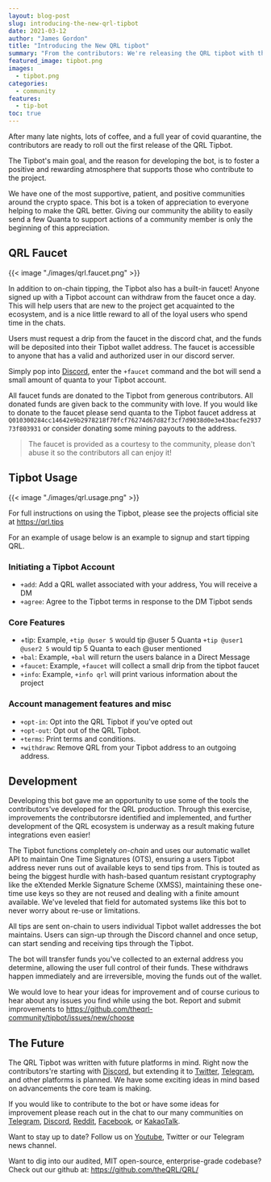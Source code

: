 ```yaml
---
layout: blog-post
slug: introducing-the-new-qrl-tipbot
date: 2021-03-12
author: "James Gordon"
title: "Introducing the New QRL tipbot"
summary: "From the contributors: We're releasing the QRL tipbot with the goal of fostering a positive, rewarding atmosphere to those that have contibuted to, and continue to contribute, to the project."
featured_image: tipbot.png
images: 
  - tipbot.png
categories:
  - community
features:
  - tip-bot
toc: true
---
```


After many late nights, lots of coffee, and a full year of covid quarantine, the contributors are ready to roll out the first release of the QRL Tipbot. 

The Tipbot's main goal, and the reason for developing the bot, is to foster a positive and rewarding atmosphere that supports those who contribute to the project. 

We have one of the most supportive, patient, and positive communities around the crypto space. This bot is a token of appreciation to everyone helping to make the QRL better. Giving our community the ability to easily send a few Quanta to support actions of a community member is only the beginning of this appreciation.

## QRL Faucet

{{< image "./images/qrl.faucet.png" >}}

In addition to on-chain tipping, the Tipbot also has a built-in faucet! Anyone signed up with a Tipbot account can withdraw from the faucet once a day. This will help users that are new to the project get acquainted to the ecosystem, and is a nice little reward to all of the loyal users who spend time in the chats. 

Users must request a drip from the faucet in the discord chat, and the funds will be deposited into their Tipbot wallet address. The faucet is accessible to anyone that has a valid and authorized user in our discord server. 

Simply pop into [Discord](/discord), enter the `+faucet` command and the bot will send a small amount of quanta to your Tipbot account. 

All faucet funds are donated to the Tipbot from generous contributors. All donated funds are given back to the community with love. If you would like to donate to the faucet please send quanta to the Tipbot faucet address at `Q010300284cc14642e9b2978218f70fcf76274d67d82f3cf7d9038d0e3e43bacfe293773f803931` or consider donating some mining payouts to the address.

> The faucet is provided as a courtesy to the community, please don't abuse it so the contributors all can enjoy it!

## Tipbot Usage

{{< image "./images/qrl.usage.png" >}}

For full instructions on using the Tipbot, please see the projects official site at https://qrl.tips

For an example of usage below is an example to signup and start tipping QRL.

### Initiating a Tipbot Account

- `+add`: Add a QRL wallet associated with your address, You will receive a DM
- `+agree`: Agree to the Tipbot terms in response to the DM Tipbot sends

### Core Features

- +tip: Example, `+tip @user 5` would tip  @user 5 Quanta `+tip @user1 @user2 5` would tip 5 Quanta to each @user mentioned
- `+bal`: Example, `+bal` will return the users balance in a Direct Message
- `+faucet`: Example, `+faucet` will collect a small drip from the tipbot faucet
- `+info`: Example, `+info qrl` will print various information about the project

### Account management features and misc

- `+opt-in`: Opt into the QRL Tipbot if you've opted out
- `+opt-out`: Opt out of the QRL Tipbot.
- `+terms`: Print terms and conditions.
- `+withdraw`: Remove QRL from your Tipbot address to an outgoing address.

## Development 

Developing this bot gave me an opportunity to use some of the tools the contributors've developed for the QRL production. Through this exercise, improvements the contributorsre identified and implemented, and further development of the QRL ecosystem is underway as a result making future integrations even easier!

The Tipbot functions completely *on-chain* and uses our automatic wallet API to maintain One Time Signatures (OTS), ensuring a users Tipbot address never runs out of available keys to send tips from. This is touted as being the biggest hurdle with hash-based quantum resistant cryptography like the eXtended Merkle Signature Scheme (XMSS), maintaining these one-time use keys so they are not reused and dealing with a finite amount available. We've leveled that field for automated systems like this bot to never worry about re-use or limitations.

All tips are sent on-chain to users individual Tipbot wallet addresses the bot maintains. Users can sign-up through the Discord channel and once setup, can start sending and receiving tips through the Tipbot. 

The bot will transfer funds you've collected to an external address you determine, allowing the user full control of their funds. These withdraws happen immediately and are irreversible, moving the funds out of the wallet.

We would love to hear your ideas for improvement and of course curious to hear about any issues you find while using the bot. Report and submit improvements to https://github.com/theqrl-community/tipbot/issues/new/choose

## The Future

The QRL Tipbot was written with future platforms in mind. Right now the contributors're starting with [Discord](/discord), but extending it to [Twitter](/twitter), [Telegram](/telegram), and other platforms is planned. We have some exciting ideas in mind based on advancements the core team is making.

If you would like to contribute to the bot or have some ideas for improvement please reach out in the chat to our many communities on [Telegram](/telegram), [Discord](/discord), [Reddit](/reddit), [Facebook](/facebook), or [KakaoTalk](/kakaotalk). 

Want to stay up to date? Follow us on [Youtube](/), Twitter or our Telegram news channel.

Want to dig into our audited, MIT open-source, enterprise-grade codebase? Check out our github at: https://github.com/theQRL/QRL/